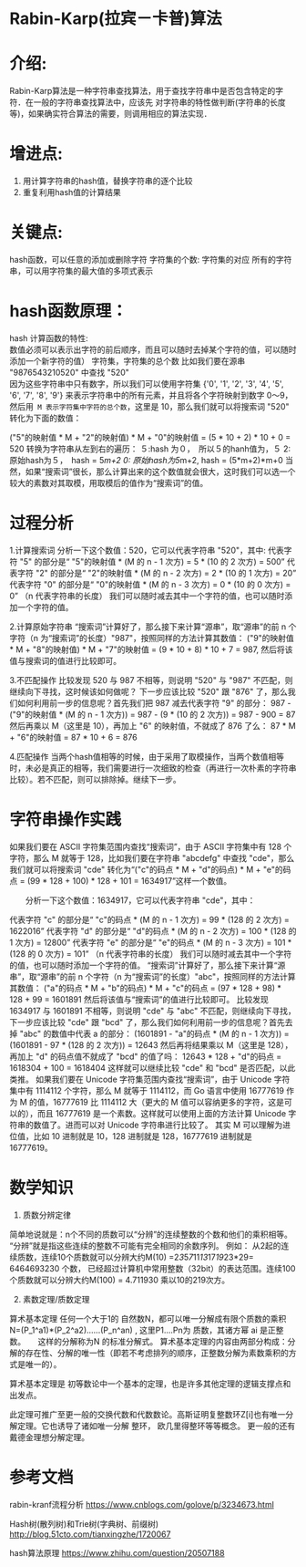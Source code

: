 Rabin-Karp(拉宾－卡普)算法
==
# 介绍:
Rabin-Karp算法是一种字符串查找算法，用于查找字符串中是否包含特定的字符．在一般的字符串查找算法中，应该先
对字符串的特性做判断(字符串的长度等)，如果确实符合算法的需要，则调用相应的算法实现．
# 增进点:
1. 用计算字符串的hash值，替换字符串的逐个比较
2. 重复利用hash值的计算结果


# 关键点:
hash函数，可以任意的添加或删除字符
字符集的个数:
字符集的对应
所有的字符串，可以用字符集的最大值的多项式表示

# hash函数原理：
hash 计算函数的特性:<br>数值必须可以表示出字符的前后顺序，而且可以随时去掉某个字符的值，可以随时添加一个新字符的值）
字符集，字符集的总个数
比如我们要在源串 "9876543210520" 中查找 "520"<br>
因为这些字符串中只有数字，所以我们可以使用字符集 {'0', '1', '2', '3', '4', '5', '6', '7', '8', '9'} 来表示字符串中的所有元素，并且将各个字符映射到数字 0～9，然后用` M 表示字符集中字符的总个数`，这里是 10，那么我们就可以将搜索词 "520" 转化为下面的数值：

("5"的映射值 * M + "2"的映射值) * M + "0"的映射值 = (5 * 10 + 2) * 10 + 0 = 520
转换为字符串从左到右的遍历：
５:hash 为０，　所以５的hanh值为，５
2: 原始hash为５，　hash = 5*m+2
0: 原始hash为5*m+2, hash = (5*m+2)*m+0
当然，如果“搜索词”很长，那么计算出来的这个数值就会很大，这时我们可以选一个较大的素数对其取模，用取模后的值作为“搜索词”的值。

# 过程分析
1.计算搜索词
分析一下这个数值：520，它可以代表字符串 "520"，其中:
代表字符 "5" 的部分是“ "5"的映射值 * (M 的 n - 1 次方) = 5 * (10 的 2 次方) = 500”
代表字符 "2" 的部分是“ "2"的映射值 * (M 的 n - 2 次方) = 2 * (10 的 1 次方) = 20”
代表字符 "0" 的部分是“ "0"的映射值 * (M 的 n - 3 次方) = 0 * (10 的 0 次方) = 0”
（n 代表字符串的长度）
我们可以随时减去其中一个字符的值，也可以随时添加一个字符的值。

2.计算原始字符串
“搜索词”计算好了，那么接下来计算“源串”，取“源串”的前 n 个字符（n 为“搜索词”的长度）"987"，按照同样的方法计算其数值：
("9"的映射值 * M + "8"的映射值) * M + "7"的映射值 = (9 * 10 + 8) * 10 + 7 = 987,
然后将该值与搜索词的值进行比较即可。

3.不匹配操作
比较发现 520 与 987 不相等，则说明 "520" 与 "987" 不匹配，则继续向下寻找，这时候该如何做呢？
下一步应该比较 "520" 跟 "876" 了，那么我们如何利用前一步的信息呢？首先我们把 987 减去代表字符 "9" 的部分：
987 - ("9"的映射值 * (M 的 n - 1 次方)) = 987 - (9 * (10 的 2 次方)) = 987 - 900 = 87
然后再乘以 M（这里是 10），再加上 "6" 的映射值，不就成了 876 了么：
87 * M + "6"的映射值 = 87 * 10 + 6 = 876

4.匹配操作
当两个hash值相等的时候，由于采用了取模操作，当两个数值相等时，未必是真正的相等，我们需要进行一次细致的检查（再进行一次朴素的字符串比较）。若不匹配，则可以排除掉。继续下一步。


# 字符串操作实践
如果我们要在 ASCII 字符集范围内查找“搜索词”，由于 ASCII 字符集中有 128 个字符，那么 M 就等于 128，比如我们要在字符串 "abcdefg" 中查找 "cde"，那么我们就可以将搜索词 "cde" 转化为“("c"的码点 * M + "d"的码点) * M + "e"的码点 = (99 * 128 + 100) * 128 + 101 = 1634917”这样一个数值。

　　分析一下这个数值：1634917，它可以代表字符串 "cde"，其中：

代表字符 "c" 的部分是“ "c"的码点 * (M 的 n - 1 次方) = 99 * (128 的 2 次方) = 1622016”
代表字符 "d" 的部分是“ "d"的码点 * (M 的 n - 2 次方) = 100 * (128 的 1 次方) = 12800”
代表字符 "e" 的部分是“ "e"的码点 * (M 的 n - 3 次方) = 101 * (128 的 0 次方) = 101”
（n 代表字符串的长度）
我们可以随时减去其中一个字符的值，也可以随时添加一个字符的值。
“搜索词”计算好了，那么接下来计算“源串”，取“源串”的前 n 个字符（n 为“搜索词”的长度）"abc"，按照同样的方法计算其数值：
("a"的码点 * M + "b"的码点) * M + "c"的码点 = (97 * 128 + 98) * 128 + 99 = 1601891
然后将该值与“搜索词”的值进行比较即可。
比较发现 1634917 与 1601891 不相等，则说明 "cde" 与 "abc" 不匹配，则继续向下寻找，下一步应该比较 "cde" 跟 "bcd" 了，那么我们如何利用前一步的信息呢？首先去掉 "abc" 的数值中代表 a 的部分：
(1601891 - "a"的码点 * (M 的 n - 1 次方)) = (1601891 - 97 * (128 的 2 次方)) = 12643
然后再将结果乘以 M（这里是 128），再加上 "d" 的码点值不就成了 "bcd" 的值了吗：
12643 * 128 + "d"的码点 = 1618304 + 100 = 1618404
这样就可以继续比较 "cde" 和 "bcd" 是否匹配，以此类推。
如果我们要在 Unicode 字符集范围内查找“搜索词”，由于 Unicode 字符集中有 1114112 个字符，那么 M 就等于 1114112，而 Go 语言中使用 16777619 作为 M 的值，16777619 比 1114112 大（更大的 M 值可以容纳更多的字符，这是可以的），而且 16777619 是一个素数。这样就可以使用上面的方法计算 Unicode 字符串的数值了。进而可以对 Unicode 字符串进行比较了。
其实 M 可以理解为进位值，比如 10 进制就是 10，128 进制就是 128，16777619 进制就是 16777619。


# 数学知识
1. 质数分辨定律

简单地说就是：n个不同的质数可以“分辨”的连续整数的个数和他们的乘积相等。
“分辨”就是指这些连续的整数不可能有完全相同的余数序列。
例如：
从2起的连续质数，连续10个质数就可以分辨大约M(10) =2*3*5*7*11*13*17*19*23*29= 6464693230 个数，
已经超过计算机中常用整数（32bit）的表达范围。连续100个质数就可以分辨大约M(100) = 4.711930 乘以10的219次方。



2. 素数定理/质数定理

算术基本定理
任何一个大于1的 自然数N，都可以唯一分解成有限个质数的乘积 N=(P_1^a1)*(P_2^a2)......(P_n^an) , 这里P1....Pn为 质数，其诸方幂 ai 是正整数。
　 
这样的分解称为N 的标准分解式。 
算术基本定理的内容由两部分构成：分解的存在性、分解的唯一性（即若不考虑排列的顺序，正整数分解为素数乘积的方式是唯一的）。

算术基本定理是 初等数论中一个基本的定理，也是许多其他定理的逻辑支撑点和出发点。

此定理可推广至更一般的交换代数和代数数论。高斯证明复整数环Z[i]也有唯一分解定理。它也诱导了诸如唯一分解 整环， 欧几里得整环等等概念。 更一般的还有 戴德金理想分解定理。


# 参考文档
rabin-kranf流程分析
https://www.cnblogs.com/golove/p/3234673.html

Hash树(散列树)和Trie树(字典树、前缀树)
http://blog.51cto.com/tianxingzhe/1720067

hash算法原理
https://www.zhihu.com/question/20507188
